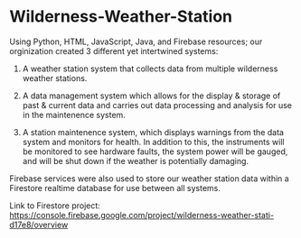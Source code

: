 # Wilderness-Weather-Station
Using Python, HTML, JavaScript, Java, and Firebase resources; our orginization created 3 different yet intertwined systems: 

1) A weather station system that collects data from multiple wilderness weather stations.

2) A data management system which allows for the display & storage of past & current data and carries out data processing and analysis for use in the maintenence system. 

3) A station maintenence system, which displays warnings from the data system and monitors for health. In addition to this, the instruments will be monitored to see hardware faults, the system power will be gauged, and will be shut down if the weather is potentially damaging.

Firebase services were also used to store our weather station data within a Firestore realtime database for use between all systems. 

Link to Firestore project: https://console.firebase.google.com/project/wilderness-weather-stati-d17e8/overview
